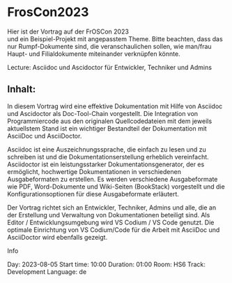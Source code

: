 # FrosCon2023

Hier ist der Vortrag auf der FrOSCon 2023  
und ein Beispiel-Projekt mit angepasstem Theme. Bitte beachten, dass das nur Rumpf-Dokumente sind, die veranschaulichen sollen, wie man/frau Haupt- und Filialdokumente miteinander verknüpfen könnte.

Lecture: Asciidoc und Ascidoctor für Entwickler, Techniker und Admins

## Inhalt:

In diesem Vortrag wird eine effektive Dokumentation mit Hilfe von Asciidoc und Ascidoctor als Doc-Tool-Chain vorgestellt.
Die Integration von Programmiercode aus den originalen Quellcodedateien mit dem jeweils aktuellstem Stand ist ein wichtiger Bestandteil der Dokumentation mit AsciiDoc und AsciiDoctor.

Asciidoc ist eine Auszeichnungssprache, die einfach zu lesen und zu schreiben ist und die Dokumentationserstellung erheblich vereinfacht. Asciidoctor ist ein leistungsstarker Dokumentationsgenerator, der es ermöglicht, hochwertige Dokumentationen in verschiedenen Ausgabeformaten zu erstellen. Es werden verschiedene Ausgabeformate wie PDF, Word-Dokumente und Wiki-Seiten (BookStack) vorgestellt und die Konfigurationsoptionen für diese Ausgabeformate erläutert.

Der Vortrag richtet sich an Entwickler, Techniker, Admins und alle, die an der Erstellung und Verwaltung von Dokumentationen beteiligt sind.
Als Editor / Entwicklungsumgebung wird VS Codium / VS Code genutzt. Die optimale Einrichtung von VS Codium/Code für die Arbeit mit AsciiDoc und AsciiDoctor wird ebenfalls gezeigt.

Info

Day: 2023-08-05
Start time: 10:00
Duration: 01:00
Room: HS6
Track: Development
Language: de
